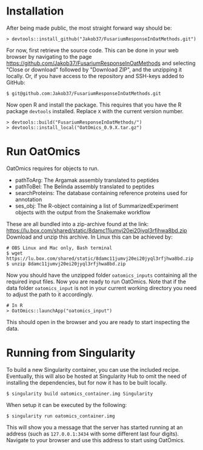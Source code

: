 # Installation

After being made public, the most straight forward way should be:

```{r}
> devtools::install_github("Jakob37/FusariumResponseInOatMethods.git")
```

For now, first retrieve the source code. This can be done in your web browser by navigating to the page https://github.com/Jakob37/FusariumResponseInOatMethods and selecting "Close or download" followed by "Download ZIP", and the unzipping it locally. Or, if you have access to the repository and SSH-keys added to GitHub:

```{r}
$ git@github.com:Jakob37/FusariumResponseInOatMethods.git
```

Now open R and install the package. This requires that you have the R package `devtools` installed. Replace `X` with the current version number.

```{r}
> devtools::build("FusariumResponseInOatMethods/")
> devtools::install_local("OatOmics_0.9.X.tar.gz")
```

# Run OatOmics

OatOmics requires for objects to run.

* pathToArg: The Argamak assembly translated to peptides
* pathToBel: The Belinda assembly translated to peptides
* searchProteins: The database containing reference proteins used for annotation
* ses_obj: The R-object containing a list of SummarizedExperiment objects with the output from the Snakemake workflow

These are all bundled into a zip-archive found at the link: https://lu.box.com/shared/static/8damc11jumvj20ei20jyql3rfjhwa8bd.zip
Download and unzip this archive. In Linux this can be achieved by:

```{r}
# OBS Linux and Mac only, Bash terminal
$ wget https://lu.box.com/shared/static/8damc11jumvj20ei20jyql3rfjhwa8bd.zip
$ unzip 8damc11jumvj20ei20jyql3rfjhwa8bd.zip
```

Now you should have the unzipped folder `oatomics_inputs` containing all the required input files. Now you are ready to run OatOmics. Note that if the data folder `oatomics_input` is not in your current working directory you need to adjust the path to it accordingly.

```{r}
# In R
> OatOmics::launchApp("oatomics_input")
```

This should open in the browser and you are ready to start inspecting the data.

# Running from Singularity

To build a new Singularity container, you can use the included recipe. Eventually, this will also be hosted at Singularity Hub to omit the need of installing the dependencies, but for now it has to be built locally.

```
$ singularity build oatomics_container.img Singularity
```

When setup it can be executed by the following:

```
$ singularity run oatomics_container.img
```

This will show you a message that the server has started running at an address (such as `127.0.0.1:3434` with some different last four digits). Navigate to your browser and use this address to start using OatOmics.
